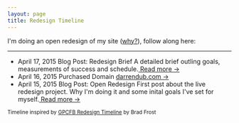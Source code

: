 ```yaml
---
layout: page
title: Redesign Timeline
---
```


I'm doing an open redesign of my site (<a href="{{ site.baseurl }}/2015-04-15-open-redesign">why?</a>), follow along here:

<hr>

<div class="timeline">
<ul>
	<li>
		<span class="time">April 17, 2015</span>
		<span class="title">Blog Post: Redesign Brief</span>
		<span class="text">A detailed brief outling goals, measurements of success and schedule.<a href="{{ site.baseurl }}/2015/04/15/redesign-brief/"> Read more &#8594;</a></span>
	</li>
	<li>
		<span class="time">April 16, 2015</span>
		<span class="title">Purchased Domain</span>
		<span class="text"><a href="{{ site.baseurl }}/">darrendub.com &#8594;</a></span>
	</li>
	<li>
		<span class="time">April 15, 2015</span>
		<span class="title">Blog Post: Open Redesign</span>
		<span class="text">First post about the live redesign project. Why I'm doing it and some inital goals I've set for myself.<a href="{{ site.baseurl }}/2015-04-15-open-redesign"> Read more &#8594;</a></span>
	</li>
</ul>
</div>
<small>Timeline inspired by <a href="http://foodbank.bradfrostweb.com/timeline/">GPCFB Redesign Timeline</a> by Brad Frost</small>